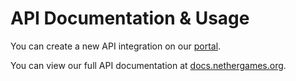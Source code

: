 # API Documentation & Usage

You can create a new API integration on our [portal](https://portal.nethergames.org/auth/applications).

You can view our full API documentation at [docs.nethergames.org](https://docs.nethergames.org).
